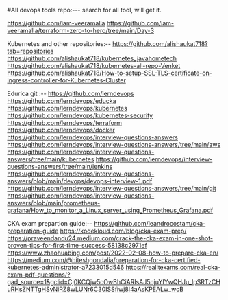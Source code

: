 #All devops tools repo:--- search for all tool, will get it.

https://github.com/iam-veeramalla
https://github.com/iam-veeramalla/terraform-zero-to-hero/tree/main/Day-3


Kubernetes and other repositories:--
https://github.com/alishaukat718?tab=repositories
https://github.com/alishaukat718/kubernetes_javahometech
https://github.com/alishaukat718/kubernetes-all-repo-Venket
https://github.com/alishaukat718/How-to-setup-SSL-TLS-certificate-on-ingress-controller-for-Kubernetes-Cluster

Edurica git :--
https://github.com/lerndevops
https://github.com/lerndevops/educka
https://github.com/lerndevops/kubernetes
https://github.com/lerndevops/kubernetes-security
https://github.com/lerndevops/terraform
https://github.com/lerndevops/docker
https://github.com/lerndevops/interview-questions-answers
https://github.com/lerndevops/interview-questions-answers/tree/main/aws
https://github.com/lerndevops/interview-questions-answers/tree/main/kubernetes
https://github.com/lerndevops/interview-questions-answers/tree/main/jenkins
https://github.com/lerndevops/interview-questions-answers/blob/main/devops/devops-interview-1.pdf
https://github.com/lerndevops/interview-questions-answers/tree/main/git
https://github.com/lerndevops/interview-questions-answers/blob/main/prometheus-grafana/How_to_monitor_a_Linux_server_using_Prometheus_Grafana.pdf

CKA exam prepartion guide:--
https://github.com/leandrocostam/cka-preparation-guide
https://kodekloud.com/blog/cka-exam-prep/
https://praveendandu24.medium.com/crack-the-cka-exam-in-one-shot-proven-tips-for-first-time-success-58138c2971ef
https://www.zhaohuabing.com/post/2022-02-08-how-to-prepare-cka-en/
https://medium.com/@hiteshgondalia/preparation-for-cka-certified-kubernetes-administrator-a7233015d546
https://realitexams.com/real-cka-exam-pdf-questions/?gad_source=1&gclid=Cj0KCQjw5cOwBhCiARIsAJ5njuYIYwQHJu_lpSRTzCHuRHsZNTTgHSvNiRZ8wLUNr6C30ISSfiwj8I4aAsKPEALw_wcB
